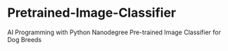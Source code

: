 # Pretrained-Image-Classifier
AI Programming with Python Nanodegree Pre-trained Image Classifier for Dog Breeds
